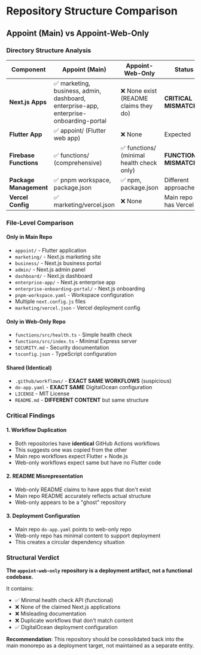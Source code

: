 # Repository Structure Comparison

## Appoint (Main) vs Appoint-Web-Only

### Directory Structure Analysis

| Component | Appoint (Main) | Appoint-Web-Only | Status |
|-----------|----------------|------------------|---------|
| **Next.js Apps** | ✅ marketing, business, admin, dashboard, enterprise-app, enterprise-onboarding-portal | ❌ None exist (README claims they do) | **CRITICAL MISMATCH** |
| **Flutter App** | ✅ appoint/ (Flutter web app) | ❌ None | Expected |
| **Firebase Functions** | ✅ functions/ (comprehensive) | ✅ functions/ (minimal health check only) | **FUNCTIONAL MISMATCH** |
| **Package Management** | ✅ pnpm workspace, package.json | ✅ npm, package.json | Different approaches |
| **Vercel Config** | ✅ marketing/vercel.json | ❌ None | Main repo has Vercel |

### File-Level Comparison

#### Only in Main Repo
- `appoint/` - Flutter application
- `marketing/` - Next.js marketing site
- `business/` - Next.js business portal  
- `admin/` - Next.js admin panel
- `dashboard/` - Next.js dashboard
- `enterprise-app/` - Next.js enterprise app
- `enterprise-onboarding-portal/` - Next.js onboarding
- `pnpm-workspace.yaml` - Workspace configuration
- Multiple `next.config.js` files
- `marketing/vercel.json` - Vercel deployment config

#### Only in Web-Only Repo
- `functions/src/health.ts` - Simple health check
- `functions/src/index.ts` - Minimal Express server
- `SECURITY.md` - Security documentation
- `tsconfig.json` - TypeScript configuration

#### Shared (Identical)
- `.github/workflows/` - **EXACT SAME WORKFLOWS** (suspicious)
- `do-app.yaml` - **EXACT SAME** DigitalOcean configuration
- `LICENSE` - MIT License
- `README.md` - **DIFFERENT CONTENT** but same structure

### Critical Findings

#### 1. Workflow Duplication
- Both repositories have **identical** GitHub Actions workflows
- This suggests one was copied from the other
- Main repo workflows expect Flutter + Node.js
- Web-only workflows expect same but have no Flutter code

#### 2. README Misrepresentation
- Web-only README claims to have apps that don't exist
- Main repo README accurately reflects actual structure
- Web-only appears to be a "ghost" repository

#### 3. Deployment Configuration
- Main repo `do-app.yaml` points to web-only repo
- Web-only repo has minimal content to support deployment
- This creates a circular dependency situation

### Structural Verdict

**The `appoint-web-only` repository is a deployment artifact, not a functional codebase.**

It contains:
- ✅ Minimal health check API (functional)
- ❌ None of the claimed Next.js applications
- ❌ Misleading documentation
- ❌ Duplicate workflows that don't match content
- ✅ DigitalOcean deployment configuration

**Recommendation**: This repository should be consolidated back into the main monorepo as a deployment target, not maintained as a separate entity.
